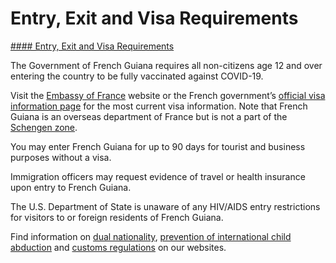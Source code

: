 # Entry, Exit and Visa Requirements

[#### Entry, Exit and Visa Requirements](javascript:void(0); "Entry, Exit and Visa Requirements")

The Government of French Guiana requires all non-citizens age 12 and over entering the country to be fully vaccinated against COVID-19.

Visit the [Embassy of France](https://franceintheus.org/spip.php?rubrique102) website or the French government’s [official visa information page](https://france-visas.gouv.fr/web/france-visas/) for the most current visa information. Note that French Guiana is an overseas department of France but is not a part of the [Schengen zone](https://travel.state.gov/content/travel/en/international-travel/before-you-go/travelers-with-special-considerations/US_Travelers_in_Europes_Schengen_Area.html).

You may enter French Guiana for up to 90 days for tourist and business purposes without a visa.

Immigration officers may request evidence of travel or health insurance upon entry to French Guiana.

The U.S. Department of State is unaware of any HIV/AIDS entry restrictions for visitors to or foreign residents of French Guiana.

Find information on [dual nationality](https://travel.state.gov/content/travel/en/international-travel/before-you-go/travelers-with-special-considerations/Dual-Nationality-Travelers.html), [prevention of international child abduction](https://travel.state.gov/content/childabduction/en/preventing.html) and [customs regulations](https://travel.state.gov/content/passports/en/go/customs.html) on our websites.